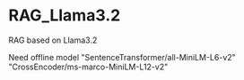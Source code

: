 # RAG_Llama3.2
RAG based on Llama3.2 

Need offline model "SentenceTransformer/all-MiniLM-L6-v2"  "CrossEncoder/ms-marco-MiniLM-L12-v2"
